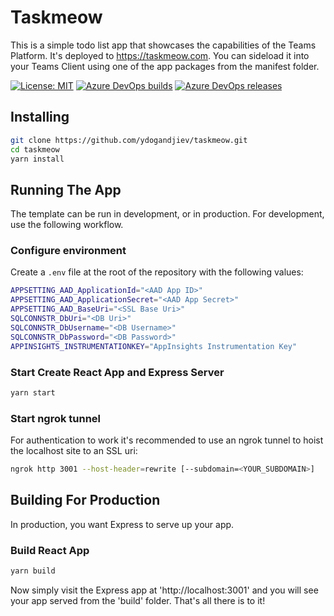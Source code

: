 # Taskmeow

This is a simple todo list app that showcases the capabilities of the Teams Platform. It's deployed to https://taskmeow.com. You can sideload it into your Teams Client using one of the app packages from the manifest folder.

[![License: MIT](https://img.shields.io/badge/License-MIT-yellow.svg)](https://opensource.org/licenses/MIT)
[![Azure DevOps builds](https://img.shields.io/azure-devops/build/ydogandjiev/35dab36f-5d13-406c-afa8-9b2b906763c4/16?logo=azurepipelines&label=Build)](https://ydogandjiev.visualstudio.com/taskmeow/_build/latest?definitionId=16)
[![Azure DevOps releases](https://img.shields.io/azure-devops/release/ydogandjiev/35dab36f-5d13-406c-afa8-9b2b906763c4/4/4?logo=azurepipelines&label=Deployment)](https://ydogandjiev.visualstudio.com/taskmeow/_release?_a=releases&definitionId=4)

## Installing

```bash
git clone https://github.com/ydogandjiev/taskmeow.git
cd taskmeow
yarn install
```

## Running The App

The template can be run in development, or in production. For development, use the following workflow.

### Configure environment

Create a `.env` file at the root of the repository with the following values:

```bash
APPSETTING_AAD_ApplicationId="<AAD App ID>"
APPSETTING_AAD_ApplicationSecret="<AAD App Secret>"
APPSETTING_AAD_BaseUri="<SSL Base Uri>"
SQLCONNSTR_DbUri="<DB Uri>"
SQLCONNSTR_DbUsername="<DB Username>"
SQLCONNSTR_DbPassword="<DB Password>"
APPINSIGHTS_INSTRUMENTATIONKEY="AppInsights Instrumentation Key"
```

### Start Create React App and Express Server

```bash
yarn start
```

### Start ngrok tunnel

For authentication to work it's recommended to use an ngrok tunnel to hoist the localhost site to an SSL uri:

```bash
ngrok http 3001 --host-header=rewrite [--subdomain=<YOUR_SUBDOMAIN>]
```

## Building For Production

In production, you want Express to serve up your app.

### Build React App

```bash
yarn build
```

Now simply visit the Express app at 'http://localhost:3001' and you will see your app served from the 'build' folder. That's all there is to it!
